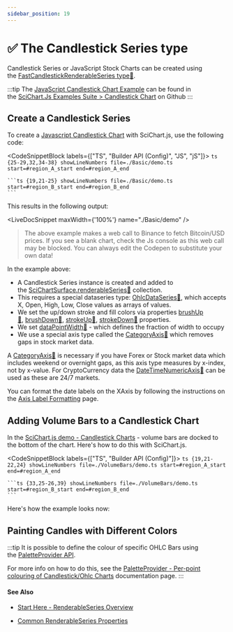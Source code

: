 ```yaml
---
sidebar_position: 19
---
```


# ✅ The Candlestick Series type

Candlestick Series or JavaScript Stock Charts can be created using the [FastCandlestickRenderableSeries type:blue_book:](https://www.scichart.com/documentation/js/current/typedoc/classes/fastcandlestickrenderableseries.html).

:::tip
The [JavaScript Candlestick Chart Example](https://www.scichart.com/demo/react/candlestick-chart) can be found in the [SciChart.Js Examples Suite > Candlestick Chart](https://github.com/ABTSoftware/SciChart.JS.Examples/tree/master/Examples/src/components/Examples/Charts2D/BasicChartTypes/CandlestickChart) on Github
:::

<ChartFromSciChartDemo 
    src="https://www.scichart.com/demo/iframe/candlestick-chart" 
    title="Candlestick Series Chart"
/>

## Create a Candlestick Series

To create a [Javascript Candlestick Chart](https://www.scichart.com/demo/react/candlestick-chart) with SciChart.js, use the following code:

<CodeSnippetBlock labels={["TS", "Builder API (Config)", "JS", "jS"]}>
    ```ts {25-29,32,34-38} showLineNumbers file=./Basic/demo.ts start=#region_A_start end=#region_A_end
    ```

    ```ts {19,21-25} showLineNumbers file=./Basic/demo.ts start=#region_B_start end=#region_B_end
    ```
</CodeSnippetBlock>

This results in the following output:

<LiveDocSnippet maxWidth={'100%'} name="./Basic/demo" />

> The above example makes a web call to Binance to fetch Bitcoin/USD prices. If you see a blank chart, check the Js console as this web call may be blocked. You can always edit the Codepen to substitute your own data!

In the example above:

*   A Candlestick Series instance is created and added to the [SciChartSurface.renderableSeries:blue_book:](https://www.scichart.com/documentation/js/current/typedoc/classes/scichartsurface.html#renderableseries) collection.
*   This requires a special dataseries type: [OhlcDataSeries:blue_book:](https://www.scichart.com/documentation/js/current/typedoc/classes/ohlcdataseries.html), which accepts X, Open, High, Low, Close values as arrays of values.
*   We set the up/down stroke and fill colors via properties [brushUp:blue_book:](https://www.scichart.com/documentation/js/current/typedoc/classes/fastcandlestickrenderableseries.html#brushup), [brushDown:blue_book:](https://www.scichart.com/documentation/js/current/typedoc/classes/fastcandlestickrenderableseries.html#brushdown), [strokeUp:blue_book:](https://www.scichart.com/documentation/js/current/typedoc/classes/fastcandlestickrenderableseries.html#strokeup), [strokeDown:blue_book:](https://www.scichart.com/documentation/js/current/typedoc/classes/fastcandlestickrenderableseries.html#strokedown) properties.
*   We set [dataPointWidth:blue_book:](https://www.scichart.com/documentation/js/current/typedoc/classes/fastcandlestickrenderableseries.html#datapointwidth) - which defines the fraction of width to occupy
*   We use a special axis type called the [CategoryAxis:blue_book:](https://www.scichart.com/documentation/js/current/typedoc/classes/categoryaxis.html) which removes gaps in stock market data.

A [CategoryAxis:blue_book:](https://www.scichart.com/documentation/js/current/typedoc/classes/categoryaxis.html) is necessary if you have Forex or Stock market data which includes weekend or overnight gaps, as this axis type measures by x-index, not by x-value. For CryptoCurrency data the [DateTimeNumericAxis:blue_book:](https://www.scichart.com/documentation/js/current/typedoc/classes/datetimenumericaxis.html) can be used as these are 24/7 markets.

You can format the date labels on the XAxis by following the instructions on the [Axis Label Formatting](../../axis-api/axis-labels/numeric-formats/) page.

## Adding Volume Bars to a Candlestick Chart

In the [SciChart.js demo - Candlestick Charts](https://www.scichart.com/demo/react/candlestick-chart) - volume bars are docked to the bottom of the chart. Here's how to do this with SciChart.js.

<CodeSnippetBlock labels={["TS", "Builder API (Config)"]}>
    ```ts {19,21-22,24} showLineNumbers file=./VolumeBars/demo.ts start=#region_A_start end=#region_A_end
    ```

    ```ts {33,25-26,39} showLineNumbers file=./VolumeBars/demo.ts start=#region_B_start end=#region_B_end
    ```
</CodeSnippetBlock>

Here's how the example looks now:

<LiveDocSnippet name="./VolumeBars/demo" />

## Painting Candles with Different Colors

:::tip
It is possible to define the colour of specific OHLC Bars using the [PaletteProvider API](../palette-provider-api/palette-provider-api-overview/).

For more info on how to do this, see the [PaletteProvider - Per-point colouring of Candlestick/Ohlc Charts](../palette-provider-api/fast-candlestick-ohlc-renderable-series/) documentation page.
:::

#### See Also

* [Start Here - RenderableSeries Overview](../renderable-series-api-overview/)

* [Common RenderableSeries Properties](../common-series-apis/is-visible/)
